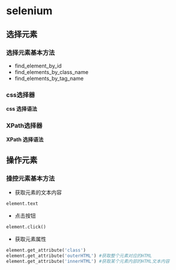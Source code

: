 # selenium

## 选择元素
### 选择元素基本方法
* find_element_by_id
* find_elements_by_class_name
* find_elements_by_tag_name
### css选择器
**css 选择语法**

### XPath选择器
**XPath 选择语法**

## 操作元素
### 操控元素基本方法
* 获取元素的文本内容
```python
element.text
```

* 点击按钮
```python
element.click()
```
* 获取元素属性
```python
element.get_attribute('class')
element.get_attribute('outerHTML') #获取整个元素对应的HTML
element.get_attribute('innerHTML') #获取某个元素内部的HTML文本内容
```